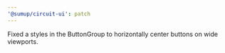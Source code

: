 ```yaml
---
'@sumup/circuit-ui': patch
---
```


Fixed a styles in the ButtonGroup to horizontally center buttons on wide viewports.
